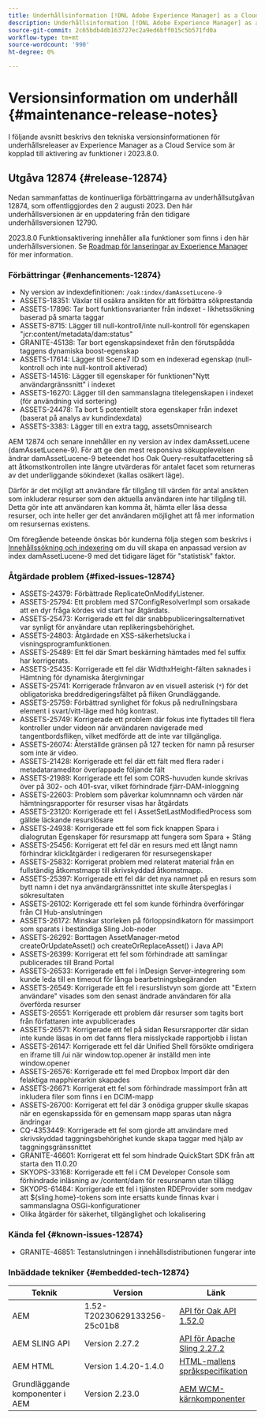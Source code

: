 ```yaml
---
title: Underhållsinformation [!DNL Adobe Experience Manager] as a Cloud Service som är kopplad till 2023.8.0-funktionsaktivering.
description: Underhållsinformation [!DNL Adobe Experience Manager] as a Cloud Service som är kopplad till 2023.8.0-funktionsaktivering.
source-git-commit: 2c65bdb4db163727ec2a9ed6bff015c5b571fd0a
workflow-type: tm+mt
source-wordcount: '990'
ht-degree: 0%

---
```


# Versionsinformation om underhåll {#maintenance-release-notes}

I följande avsnitt beskrivs den tekniska versionsinformationen för underhållsreleaser av Experience Manager as a Cloud Service som är kopplad till aktivering av funktioner i 2023.8.0.

## Utgåva 12874 {#release-12874}

Nedan sammanfattas de kontinuerliga förbättringarna av underhållsutgåvan 12874, som offentliggjordes den 2 augusti 2023. Den här underhållsversionen är en uppdatering från den tidigare underhållsversionen 12790.

2023.8.0 Funktionsaktivering innehåller alla funktioner som finns i den här underhållsversionen. Se [Roadmap för lanseringar av Experience Manager](https://experienceleague.adobe.com/docs/experience-manager-release-information/aem-release-updates/update-releases-roadmap.html) för mer information.

### Förbättringar {#enhancements-12874}

- Ny version av indexdefinitionen: `/oak:index/damAssetLucene-9`
- ASSETS-18351: Växlar till osäkra ansikten för att förbättra sökprestanda
- ASSETS-17896: Tar bort funktionsvarianter från indexet - likhetssökning baserad på smarta taggar
- ASSETS-8715: Lägger till null-kontroll/inte null-kontroll för egenskapen &quot;jcr:content/metadata/dam:status&quot;
- GRANITE-45138: Tar bort egenskapsindexet från den förutspådda taggens dynamiska boost-egenskap
- ASSETS-17614: Lägger till Scene7 ID som en indexerad egenskap (null-kontroll och inte null-kontroll aktiverad)
- ASSETS-14516: Lägger till egenskaper för funktionen&quot;Nytt användargränssnitt&quot; i indexet
- ASSETS-16270: Lägger till den sammanslagna titelegenskapen i indexet (för användning vid sortering)
- ASSETS-24478: Ta bort 5 potentiellt stora egenskaper från indexet (baserat på analys av kundindexdata)
- ASSETS-3383: Lägger till en extra tagg, assetsOmnisearch

AEM 12874 och senare innehåller en ny version av index damAssetLucene (damAssetLucene-9). För att ge den mest responsiva sökupplevelsen ändrar damAssetLucene-9 beteendet hos Oak Query-resultatfacettering så att åtkomstkontrollen inte längre utvärderas för antalet facet som returneras av det underliggande sökindexet (kallas osäkert läge).

Därför är det möjligt att användare får tillgång till värden för antal ansikten som inkluderar resurser som den aktuella användaren inte har tillgång till. Detta gör inte att användaren kan komma åt, hämta eller läsa dessa resurser, och inte heller ger det användaren möjlighet att få mer information om resursernas existens.

Om föregående beteende önskas bör kunderna följa stegen som beskrivs i [Innehållssökning och indexering](/help/operations/indexing.md) om du vill skapa en anpassad version av index damAssetLucene-9 med det tidigare läget för &quot;statistisk&quot; faktor.

### Åtgärdade problem {#fixed-issues-12874}

- ASSETS-24379: Förbättrade ReplicateOnModifyListener.
- ASSETS-25794: Ett problem med S7ConfigResolverImpl som orsakade att en dyr fråga kördes vid start har åtgärdats.
- ASSETS-25473: Korrigerade ett fel där snabbpubliceringsalternativet var synligt för användare utan replikeringsbehörighet.
- ASSETS-24803: Åtgärdade en XSS-säkerhetslucka i visningsprogramfunktionen.
- ASSETS-25489: Ett fel där Smart beskärning hämtades med fel suffix har korrigerats.
- ASSETS-25435: Korrigerade ett fel där WidthxHeight-fälten saknades i Hämtning för dynamiska återgivningar
- ASSETS-25741: Korrigerade frånvaron av en visuell asterisk (`*`) för det obligatoriska breddredigeringsfältet på fliken Grundläggande.
- ASSETS-25759: Förbättrad synlighet för fokus på nedrullningsbara element i svart/vitt-läge med hög kontrast.
- ASSETS-25749: Korrigerade ett problem där fokus inte flyttades till flera kontroller under videon när användaren navigerade med tangentbordsfliken, vilket medförde att de inte var tillgängliga.
- ASSETS-26074: Återställde gränsen på 127 tecken för namn på resurser som inte är video.
- ASSETS-21428: Korrigerade ett fel där ett fält med flera rader i metadatarameditor överlappade följande fält
- ASSETS-21989: Korrigerade ett fel som CORS-huvuden kunde skrivas över på 302- och 401-svar, vilket förhindrade fjärr-DAM-inloggning
- ASSETS-22603: Problem som påverkar kolumnnamn och värden när hämtningsrapporter för resurser visas har åtgärdats
- ASSETS-23120: Korrigerade ett fel i AssetSetLastModifiedProcess som gällde läckande resurslösare
- ASSETS-24938: Korrigerade ett fel som fick knappen Spara i dialogrutan Egenskaper för resursmapp att fungera som Spara + Stäng
- ASSETS-25456: Korrigerat ett fel där en resurs med ett långt namn förhindrar klickåtgärder i redigeraren för resursegenskaper
- ASSETS-25832: Korrigerat problem med relaterat material från en fullständig åtkomstmapp till skrivskyddad åtkomstmapp.
- ASSETS-25397: Korrigerade ett fel där det nya namnet på en resurs som bytt namn i det nya användargränssnittet inte skulle återspeglas i sökresultaten
- ASSETS-26102: Korrigerade ett fel som kunde förhindra överföringar från CI Hub-anslutningen
- ASSETS-26172: Minskar storleken på förloppsindikatorn för massimport som sparats i beständiga Sling Job-noder
- ASSETS-26292: Borttagen AssetManager-metod createOrUpdateAsset() och createOrReplaceAsset() i Java API
- ASSETS-26399: Korrigerat ett fel som förhindrade att samlingar publicerades till Brand Portal
- ASSETS-26533: Korrigerade ett fel i InDesign Server-integrering som kunde leda till en timeout för långa bearbetningsbegäranden
- ASSETS-26549: Korrigerade ett fel i resurslistvyn som gjorde att &quot;Extern användare&quot; visades som den senast ändrade användaren för alla överförda resurser
- ASSETS-26551: Korrigerade ett problem där resurser som tagits bort från författaren inte avpublicerades
- ASSETS-26571: Korrigerade ett fel på sidan Resursrapporter där sidan inte kunde läsas in om det fanns flera misslyckade rapportjobb i listan
- ASSETS-26147: Korrigerade ett fel där Unified Shell försökte omdirigera en iframe till /ui när window.top.opener är inställd men inte window.opener
- ASSETS-26576: Korrigerade ett fel med Dropbox Import där den felaktiga mapphierarkin skapades
- ASSETS-26671: Korrigerat ett fel som förhindrade massimport från att inkludera filer som finns i en DCIM-mapp
- ASSETS-26700: Korrigerat ett fel där 3 onödiga grupper skulle skapas när en egenskapssida för en gemensam mapp sparas utan några ändringar
- CQ-4353449: Korrigerade ett fel som gjorde att användare med skrivskyddad taggningsbehörighet kunde skapa taggar med hjälp av taggningsgränssnittet
- GRANITE-46601: Korrigerat ett fel som hindrade QuickStart SDK från att starta den 11.0.20
- SKYOPS-33168: Korrigerade ett fel i CM Developer Console som förhindrade inläsning av /content/dam för resursnamn utan tillägg
- SKYOPS-61484: Korrigerade ett fel i tjänsten RDEProvider som medgav att ${sling.home}-tokens som inte ersatts kunde finnas kvar i sammanslagna OSGi-konfigurationer
- Olika åtgärder för säkerhet, tillgänglighet och lokalisering

### Kända fel {#known-issues-12874}

- GRANITE-46851: Testanslutningen i innehållsdistributionen fungerar inte

### Inbäddade tekniker {#embedded-tech-12874}

| Teknik | Version | Länk |
|---|---|---|
| AEM | 1.52-T20230629133256-25c01b8 | [API för Oak API 1.52.0](https://www.javadoc.io/doc/org.apache.jackrabbit/oak-api/1.52.0/index.html) |
| AEM SLING API | Version 2.27.2 | [API för Apache Sling 2.27.2](https://www.javadoc.io/doc/org.apache.sling/org.apache.sling.api/latest/index.html) |
| AEM HTML | Version 1.4.20-1.4.0 | [HTML-mallens språkspecifikation](https://github.com/adobe/htl-spec) |
| Grundläggande komponenter i AEM | Version 2.23.0 | [AEM WCM-kärnkomponenter](https://github.com/adobe/aem-core-wcm-components) |
